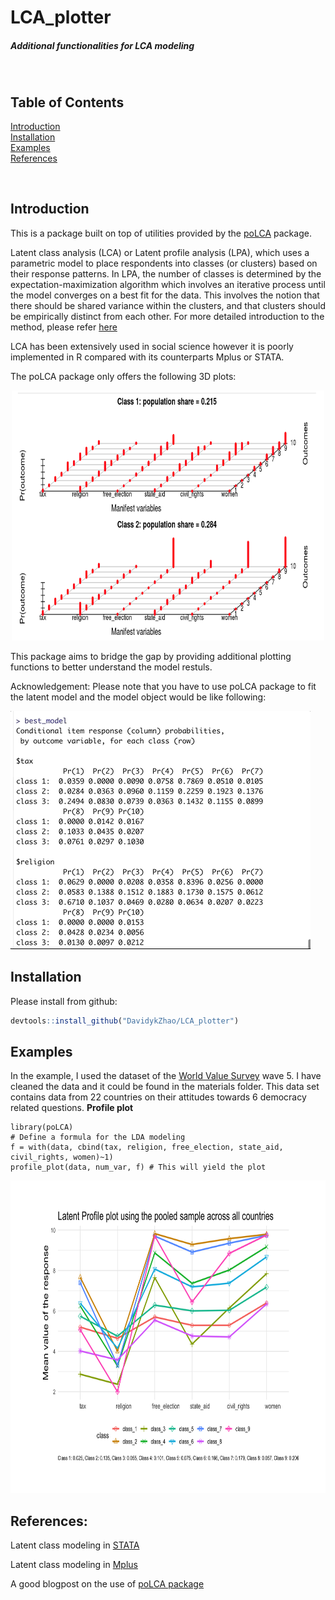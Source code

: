 



# LCA_plotter
##### Additional functionalities for LCA modeling


<br>


## Table of Contents  

[Introduction](#introduction)  
[Installation](#installation)  
[Examples](#examples)  
[References](#references)


<br>

## Introduction
This is a package built on top of utilities provided by the [poLCA](https://cran.r-project.org/web/packages/poLCA/index.html) package. 

Latent class analysis (LCA) or Latent profile analysis (LPA), which uses a parametric model to place respondents into classes (or clusters) based on 
their response patterns. In LPA, the number of classes is determined by the expectation-maximization algorithm 
which involves an iterative process until the model converges on a best fit for the data. 
This involves the notion that there should be shared variance within the clusters, and that clusters should be 
empirically distinct from each other. For more detailed introduction to the method, please refer [here](https://stats.idre.ucla.edu/mplus/seminars/lca/)

LCA has been extensively used in social science however it is poorly implemented in R compared with its counterparts Mplus or STATA.

The poLCA package only offers the following 3D plots:

<p align="center">
  <img src = "https://github.com/DavidykZhao/LCA_plotter/blob/master/materials/3dplot.png" width="500" height="400"/>
</p>

This package aims to bridge the gap by providing additional plotting functions to better understand the model restuls.

Acknowledgement: Please note that you have to use poLCA package to fit the latent model and the model object would be like following:

![](materials/model_obj.gif)





## Installation

Please install from github:
``` r
devtools::install_github("DavidykZhao/LCA_plotter")
```

## Examples

In the example, I used the dataset of the [World Value Survey](http://www.worldvaluessurvey.org/wvs.jsp) wave 5. I have cleaned the data and it 
could be found in the materials folder. This data set contains data from 22 countries on their attitudes towards 6 democracy related questions.
**Profile plot**

```{r}
library(poLCA)
# Define a formula for the LDA modeling
f = with(data, cbind(tax, religion, free_election, state_aid, civil_rights, women)~1)
profile_plot(data, num_var, f) # This will yield the plot
```
<p align="center">
  <img src = "https://github.com/DavidykZhao/LCA_plotter/blob/master/materials/profile_plot_pooled.png" width="600" height="500"/>
</p>



## References:
Latent class modeling in [STATA](https://www.stata.com/features/overview/latent-class-analysis/) 


Latent class modeling in [Mplus](https://stats.idre.ucla.edu/mplus/seminars/lca/)


A good blogpost on the use of [poLCA package](https://statistics.ohlsen-web.de/latent-class-analysis-polca/)
